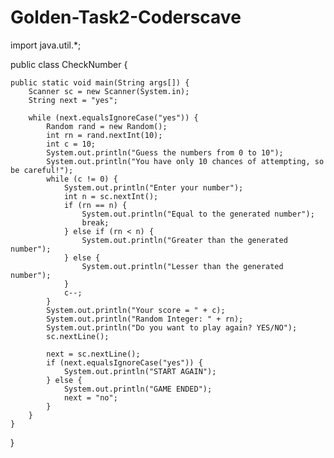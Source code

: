 # Golden-Task2-Coderscave
import java.util.*;

public class CheckNumber {

    public static void main(String args[]) {
        Scanner sc = new Scanner(System.in);
        String next = "yes";
      
        while (next.equalsIgnoreCase("yes")) {
            Random rand = new Random();
            int rn = rand.nextInt(10);
            int c = 10;
            System.out.println("Guess the numbers from 0 to 10");
            System.out.println("You have only 10 chances of attempting, so be careful!");
            while (c != 0) {
                System.out.println("Enter your number");
                int n = sc.nextInt();
                if (rn == n) {
                    System.out.println("Equal to the generated number");
                    break;
                } else if (rn < n) {
                    System.out.println("Greater than the generated number");
                } else {
                    System.out.println("Lesser than the generated number");
                }
                c--;
            }
            System.out.println("Your score = " + c);
            System.out.println("Random Integer: " + rn);
            System.out.println("Do you want to play again? YES/NO");
            sc.nextLine(); 

            next = sc.nextLine();
            if (next.equalsIgnoreCase("yes")) {
                System.out.println("START AGAIN");
            } else {
                System.out.println("GAME ENDED");
                next = "no";
            }
        }
    }
}

